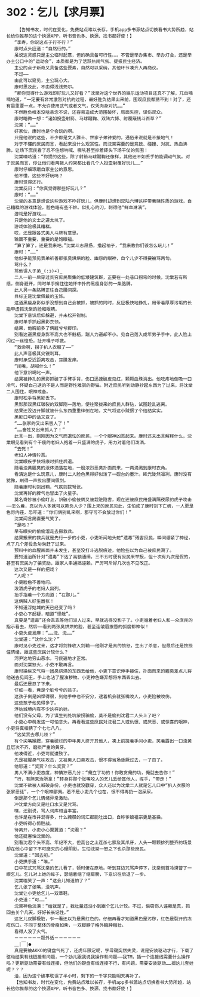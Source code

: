 # 302：乞儿【求月票】
        【告知书友，时代在变化，免费站点难以长存，手机app多书源站点切换看书大势所趋，站长给你推荐的这个换源APP，听书音色多、换源、找书都好使！】
       “季寿，你说这点子行不行？”
       康时点头应道：“自然行的。”
       虽说这灵感只是主公临时起意，但的确具备可行性。。。不管是举办集市、举办灯会，还是举办主公口中的“运动会”，本质都是为了活跃热闹气氛、提振民生经济。
       主公的点子新奇又具备这些要素，自然可以采纳，其他环节凑齐人再商议。
       不过——
       由此可以窥见，主公玩心大。
       康时思及此，不由得浅浅莞尔。
       “那你觉得什么游戏即好玩儿又好看？”沈棠对这个世界的娱乐运动项目还真不了解，兀自喃喃地道，“一定要有非常激烈对抗的过程，最好胜负结果出来前，围观庶民都猜不到！对了，还有最重要一点，不允许使用武气或者文气，仅凭肉身对抗……”
       不然胜负根本没啥悬念不说，还容易造成大范围破坏，局面失控，误伤观众。
       康时略微一想：“诸如投壶射箭、马球蹴鞠、双陆六博、射覆簸钱斗百草？”
       沈棠：“……”
       好家伙，康时也是个会玩的啊。
       只是他说的这些，不少都是文人雅士、世家子弟钟爱的，通俗来说就是不接地气！
       对于不懂的庶民而言，看起来没什么观赏性。而沈棠需要的是竞技、碰撞、对抗、热血沸腾，让场下庶民看了忍不住想呐喊、嘶吼甚至抄着砖头下场干仗的氛围！
       沈棠嘀咕道：“你提的这些，除了射箭马球蹴鞠还像样，其他还不如丢手帕能调动气氛。对于庶民而言，你让他们看两拨人约架都比看几个人投壶射覆好玩儿……”
       康时仔细琢磨自家主公的意思。
       他不懂，这些不好玩吗？
       康时觉得还行。
       沈棠反问：“你真觉得那些好玩儿？”
       康时：“……”
       沈棠的本意是想说这些游戏不咋好玩儿，但康时却想到双陆六博这样带着赌性质的游戏，自己糟糕的游戏体验，脸色略有些不妙。似扎心的刀，刺得他“鲜血淋漓”。
       游戏是好游戏……
       只是他的文士之道太坑了。
       游戏体验极其糟糕。
       哎，还是跟各式美人斗牌有意思。
       输赢不重要，重要的是饱眼福。
       “算了算了，还是我来吧。”沈棠斗志昂扬，撸起袖子，“我来教你们该怎么玩儿！”
       康时：“……”
       他似乎能预见表弟祈善那张臭烘烘的脸、幽怨的眼神，自个儿少不得要被骂两句。
       骂什么？
       骂他误人子弟_(:з)∠)_
       二人一前一后穿过贫穷庶民聚集的低矮建筑群，正要在一处巷口拐弯的时候，沈棠若有所感，侧身避开，同时单手擒住往她怀中扑的黑瘦身影的一条胳膊。
       此人另一条胳膊正往自己腰间探。
       目标正是沈棠佩戴的玉饰。
       这道黑瘦身影似乎没想到自己会被抓，被抓的同时，反应极快地挣扎，用带着厚厚污垢的长指甲虚抓沈棠的脸和眼睛。
       沈棠下意识后仰躲避，并未松开钳制。
       康时单手抓起黑影衣领。
       结果，他胸前多了俩脏兮兮脚印。
       别看这道黑瘦身影不高大也不魁梧，踹人力道却不小。见自己落入成年男子手中，此人脸上闪过一丝惶恐，扯开嗓子呼救。
       “救命啊，拐子扒人衣服了——”
       此人声音极其尖锐刺耳。
       康时承受近距离攻击，耳膜发痒。
       “闭嘴，胡喊什么！”
       他下意识喝叱一声。
       结果被挣扎的黑影抓破了手臂手背，伤口迅速破皮见红，颗颗血珠淌出。他吃疼地倒吸一口冷气，怀疑自己逮的不是人而是野性难驯的野猫。附近庶民听到动静抄起东西为了过来，将沈棠二人围住，眼神戒备。
       康时松手将黑影丢下。
       黑影那双黑红皲裂的双脚刚一落地，便往聚拢来的庶民人群钻，试图趁乱逃离。
       结果还没迈开脚就被什么东西重重绊倒在地，文气将这小贼捆了个结结实实。
       黑影口中的话又变了。
       “……张家的又出来害人了！”
       “……畜牲又出来抓人了！”
       此言一出，刚刚因为文气而退怯的庶民，一个个眼神凶恶起来。康时还未出言解释什么，沈棠眼见看到有个干瘦的老妇人抱着一只盛满的虎子，用力对着他们泼洒。
       “去死！”
       老妇人神情狞恶。
       沈棠眼疾手快将康时抓住后退。
       随着浊黄腥臭的液体洒落在地，一股浓烈恶臭扑面而来，一两滴溅到康时衣角。
       看清这是什么玩意儿，康时二人脸色黑得好似泼了一砚台的墨汁。眸光陡然凛冽，康时没有犹豫，刷得一声拔出腰间佩剑。
       随着康时利剑出鞘，气氛剑拔弩张。
       沈棠再好的脾气也冒出了火星子。
       莫名奇妙被小偷盯上，识破小偷伎俩又被栽赃陷害，现在还被庶民用盛满隔夜尿的虎子攻击——怎么着，真以为人多就可以欺负人少？围上来的庶民见此，生怕成了康时剑下亡魂，一人更是色厉内荏，恐吓道：“你们俩别乱来啊，郡守可不会放过你们！”
       沈棠闻言简直要气笑了。
       “是吗？”
       早有眼尖的偷偷溜走去搬救兵。
       结果搬来的救兵就是先行一步的小吏，小吏听闻地头蛇“遗毒”残害庶民，瞬间绷紧了神经，点了几个差役急匆匆赶了过来。
       预料中的血腥画面并未发生，甚至没打斗逃脱痕迹，他险些以为自己被庶民涮了。
       要知道治所针对“遗毒”下达了高额通缉，三不五时便有庶民来举报，但十次有九次是假的，甚至有庶民为了骗奖励，跟家人串通搞诬赖。严厉呵斥好几次也不见改正。
       这次又是一样的把戏？
       “人呢？”
       小吏脸色不善地问。
       泼洒虎子的老妇人出列。
       抬手指着一个方向道：“在那儿。”
       这俩贼人好生嚣张！
       不知道浮姑城的天已经变了吗？
       小吏心下起疑，暗道“怪哉”。
       真要是“遗毒”还会乖乖等他们派人过来，早就逃得没影子了。小吏循着老妇人和一众庶民的指示看去，然后——看到两张臭烘烘的脸，甚至连皱眉抿唇的弧度都神似！
       小吏头皮发麻：“……沈、沈……”
       沈棠道：“沈什么沈？”
       康时见小吏过来，这才将剑锋收入剑鞘——他刚才是真的愤怒，生出了杀意，但最后还是按捺住情绪，跟这些庶民计较什么？
       河尹这地穷山恶水，刁民遍地才正常。
       面对沈棠怒火，小吏不敢再言。
       康时操纵文气将一团臭烘烘的东西丢给他，小吏下意识伸手接住，扑面而来的腥臭差点儿将他送去见阎王，手上也沾了腥浊秽物。小吏神色嫌弃想将东西丢出去。
       最后还是忍了下来。
       仔细一看，竟是个脏兮兮的孩子。
       这孩子倒是凶悍得很，到他手中也不安分，逮着机会就张嘴咬人，小吏险被咬伤。
       这些孩子他见得多了。
       浮姑城境内有不少这样的娃。
       他们没有父母，为了谋生到处坑蒙拐骗偷，莫不是偷到沈君二人头上了吧？
       小吏心中萌发这一可怕念头。再看看这些庶民对沈君二人或仇恨、或厌恶、或惊喜的眼神，小吏将真相猜了个七七八八。
       “这奖赏去哪儿领？”
       有个尖嘴猴腮，穿着破烂的中年男人挤开其他人，凑上前搓着手问小吏，笑着露出一口浊黄且层次不齐、磨损严重的黄牙。
       他凑得近，小吏可就遭殃了。
       先是被腥臭气味攻击，又被男人口臭攻击，恨不得当场昏厥过去，一了百了。
       他怒道：“奖赏？什么奖赏？”
       男人不满小吏态度，神情狞恶几分：“俺立了功的！你敢贪俺的功，俺就去告你！”
       “行，有胆来治所拿！”转身将那个张嘴咬人的乞儿丢给其他人，挥手，“带走！”
       沈棠不欲被人喊破身份，小吏也就没戳穿，众人还以为沈棠二人就是乞儿口中“扒人衣服的张家恶徒”，一个个眼神鄙夷。若不是小吏几个也在，恨不得再扔一泡屎尿。
       倒是那个乞儿情绪异常激动。
       冲沈棠方向又是吐口水又是咒骂。
       嘿，还别说，骂人词库相当丰富。
       也许是在市井混得多，什么腌臜的词汇都能吐出口，自称爹娘祖宗更是基操。
       小吏听得心惊胆战。
       待离开，小吏小心翼翼道：“沈君？”
       他还挺害怕沈棠的。
       别看沈君个头不高、年纪不大，但高台之上连杀七家及其爪牙，人头一颗颗排列整齐的场景却在他心中留下不可磨灭的心理阴影。生怕沈棠一怒之下也杀那些庶民。
       沈棠道：“回去吧。”
       小吏拱手道：“唯。”
       口中花式咒骂沈棠的乞儿看了，顿时傻在原地。听到耳边咒骂声停下，沈棠侧首冷漠瞥了一眼乞儿。乞儿对上她的眸子，瑟缩着缩了缩肩膀，下意识往后退了一步。
       沈棠嗤笑了一声：“这会儿知道怕了？”
       乞儿张了张嘴，没吭声。
       沈棠让小吏给乞儿一双草鞋。
       小吏道：“可……”
       沈棠神色淡漠：“给就是了，我肚量还没小到跟个乞儿计较。不过，偷窃伤人诬赖是真，抓回去关个几天，好好长长记性。”
       这乞儿双脚极脏，乍一看还以为是黑红色的。仔细再看才知道黑色是污秽，红色是裂开的冻疮伤口。不同于整体的骨瘦如柴，一双脚脖子格外臃肿粗壮。
       看得人没了火气。
       －－－－－－题外话－－－－－－
       ＿|￣|●
       真是要被AKKO的键盘气死了，还虎年限定呢，字母键突然失灵，说是安装驱动才行，下载了驱动结果有线链接有问题，一个劲儿跟我说我操作有问题——我TM，插一个连接线需要什么操作吗？更新驱动需要有线连接，但他们的键盘有线连接不行，有问题，需要安装驱动……搁这儿套娃呢？？？
       淦，因为这个破事耽误了半小时，剩下的一千字只能明天再补了。
       【告知书友，时代在变化，免费站点难以长存，手机app多书源站点切换看书大势所趋，站长给你推荐的这个换源APP，听书音色多、换源、找书都好使！】